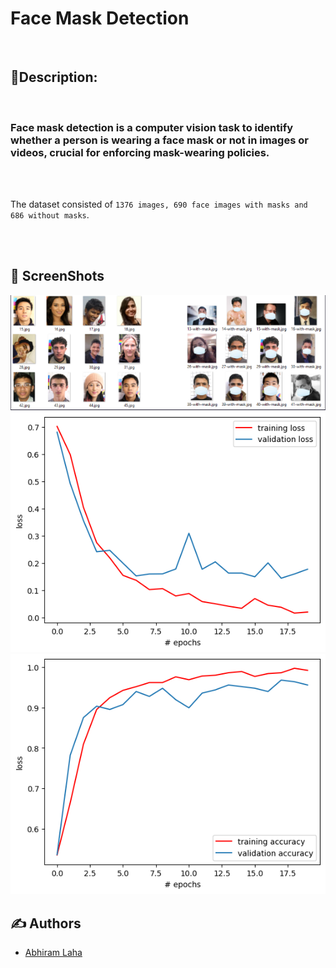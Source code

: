 
# Face Mask Detection
<br>


## 📌Description: 

<br>

### Face mask detection is a computer vision task to identify whether a person is wearing a face mask or not in images or videos, crucial for enforcing mask-wearing policies. 

<br><br>

The dataset consisted of `1376 images, 690 face images with masks and 686 without masks`. 


<br><br>


## 👀 ScreenShots

<img src = "images/1.png">
<img src = "images/2.png">
<img src = "images/3.png">




<br>

## ✍️ Authors

- [Abhiram Laha](https://github.com/Abhiram-Laha)

<br>
